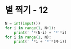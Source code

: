 # 별 찍기 - 12

```python
N = int(input())
for i in range(1, N+1):
    print(' '*(N-i) + '*'*i)
for i in range(1, N):
    print(' '*i + '*'*(N-i))
```

